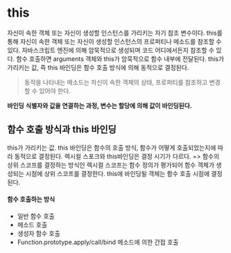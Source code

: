 ---
---

# this

자신이 속한 객체 또는 자신이 생성할 인스턴스를 가리키는 자기 참조 변수이다. this를 통해 자신이 속한 객체 또는 자신이 생성할 인스턴스의 프로퍼티나 메소드를 참조할 수 있다.
자바스크립트 엔진에 의해 암묵적으로 생성되며 코드 어디에서든지 참조할 수 있다.
함수 호출하면 arguments 객체와 this가 암묵적으로 함수 내부에 전달된다.
this가 가리키는 값, 즉 this 바인딩은 함수 호출 방식에 의해 동적으로 결정된다.

> 동작을 나타내는 메소드는 자신이 속한 객체의 상태, 프로퍼티를 참조하고 변경할 수 있어야 한다.

**바인딩**
**식별자와 값을 연결하는 과정, 변수는 할당에 의해 값이 바인딩된다.**

## 함수 호출 방식과 this 바인딩

this가 가리키는 값. this 바인딩은 함수의 호출 방식, 함수가 어떻게 호출되었는지에 따라 동적으로 결정된다.
렉시컬 스포크와 this바인딩은 결정 시기가 다르다. => 함수의 상위 스코프를 결정하는 방식인 렉시컬 스코프는 함수 정의가 평가되어 함수 객체가 생성되는 시점에 상위 스코프를 결정한다. this에 바인딩될 객체는 함수 호출 시점에 결정된다.

#### 함수 호출하는 방식

- 일반 함수 호출
- 메소드 호출
- 생성자 함수 호출
- Function.prototype.apply/call/bind 메소드에 의한 간접 호출

